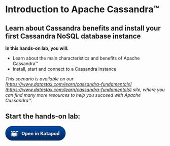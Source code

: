 # Introduction to Apache Cassandra™

## Learn about Cassandra benefits and install your first Cassandra NoSQL database instance

**In this hands-on lab, you will:**
* Learn about the main characteristics and benefits of Apache Cassandra™
* Install, start and connect to a Cassandra instance

_This scenario is available on our [https://www.datastax.com/learn/cassandra-fundamentals](https://www.datastax.com/learn/cassandra-fundamentals) site, where you can find many more resources to help you succeed with Apache Cassandra™._

## Start the hands-on lab:

[![Open in KataPod](https://github.com/DataStax-Academy/katapod-shared-assets/blob/main/images/open-in-katapod.png)](https://gitpod.io/#https://github.com/ArtemChebotko/cassandra-fundamentals-cassandra/)

